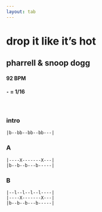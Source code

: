 ```yaml
---
layout: tab
---
```


# drop it like it’s hot
## pharrell & snoop dogg

#### 92 BPM
#### `-` = 1/16

<br/>

### intro
```
|b--bb--bb--bb---|
```

### A
```
|----X-------X---|
|b--b--b---b-----|
```

### B
```
|--l--l--l--l----|
|----X-------X---|
|b--b--b---b-----|
```
